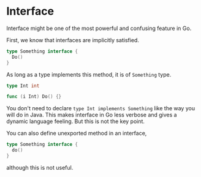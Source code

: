 # Interface
Interface might be one of the most powerful and confusing feature in Go.

First, we know that interfaces are implicitly satisfied.
```go
type Something interface {
  Do()
}
```
As long as a type implements this method, it is of `Something` type.
```go
type Int int

func (i Int) Do() {}
```
You don't need to declare `type Int implements Something` like the way you will do in Java. This makes interface in Go less verbose and gives a dynamic language feeling. But this is not the key point.

You can also define unexported method in an interface,
```go
type Something interface {
  do()
}
```
although this is not useful.
